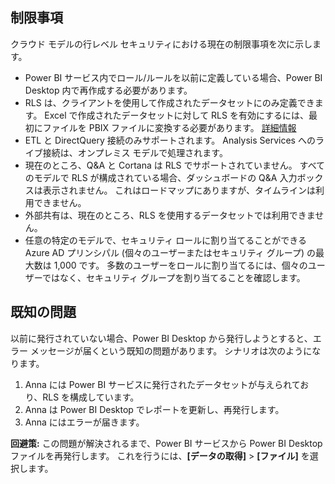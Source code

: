 ## <a name="limitations"></a>制限事項
クラウド モデルの行レベル セキュリティにおける現在の制限事項を次に示します。

* Power BI サービス内でロール/ルールを以前に定義している場合、Power BI Desktop 内で再作成する必要があります。
* RLS は、クライアントを使用して作成されたデータセットにのみ定義できます。 Excel で作成されたデータセットに対して RLS を有効にするには、最初にファイルを PBIX ファイルに変換する必要があります。 [詳細情報](../desktop-import-excel-workbooks.md)
* ETL と DirectQuery 接続のみサポートされます。 Analysis Services へのライブ接続は、オンプレミス モデルで処理されます。
* 現在のところ、Q&A と Cortana は RLS でサポートされていません。 すべてのモデルで RLS が構成されている場合、ダッシュボードの Q&A 入力ボックスは表示されません。 これはロードマップにありますが、タイムラインは利用できません。
* 外部共有は、現在のところ、RLS を使用するデータセットでは利用できません。
* 任意の特定のモデルで、セキュリティ ロールに割り当てることができる Azure AD プリンシパル (個々のユーザーまたはセキュリティ グループ) の最大数は 1,000 です。 多数のユーザーをロールに割り当てるには、個々のユーザーではなく、セキュリティ グループを割り当てることを確認します。

## <a name="known-issues"></a>既知の問題
以前に発行されていない場合、Power BI Desktop から発行しようとすると、エラー メッセージが届くという既知の問題があります。 シナリオは次のようになります。

1. Anna には Power BI サービスに発行されたデータセットが与えられており、RLS を構成しています。
2. Anna は Power BI Desktop でレポートを更新し、再発行します。
3. Anna にはエラーが届きます。

**回避策:** この問題が解決されるまで、Power BI サービスから Power BI Desktop ファイルを再発行します。 これを行うには、**[データの取得]** > **[ファイル]** を選択します。 

